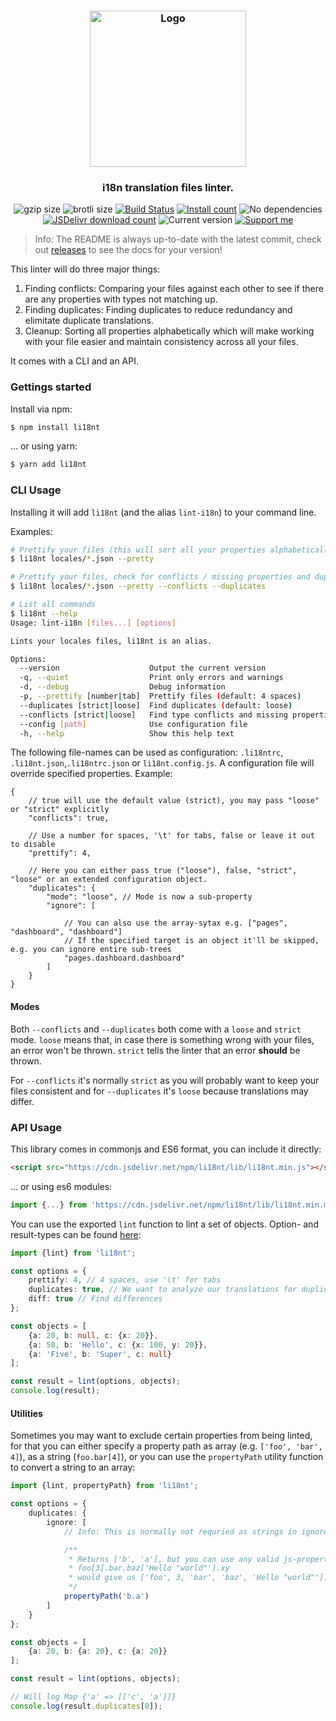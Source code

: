 <h3 align="center">
    <img src="https://user-images.githubusercontent.com/30767528/98481604-b27d5c00-21fb-11eb-916a-d991207ae616.png" alt="Logo" height="250">
</h3>

<h3 align="center">
    i18n translation files linter.
</h3>


<p align="center">
  <img alt="gzip size" src="https://img.badgesize.io/https://cdn.jsdelivr.net/npm/li18nt/lib/li18nt.min.mjs?compression=gzip">
  <img alt="brotli size" src="https://img.badgesize.io/https://cdn.jsdelivr.net/npm/li18nt/lib/li18nt.min.mjs?compression=brotli">
  <a href="https://github.com/Simonwep/li18nt/actions"><img
     alt="Build Status"
     src="https://github.com/Simonwep/li18nt/workflows/CI/badge.svg"/></a>
  <a href="https://www.npmjs.com/package/li18nt"><img
     alt="Install count"
     src="https://img.shields.io/npm/dm/li18nt.svg"></a>
  <img alt="No dependencies" src="https://img.shields.io/badge/dependencies-none-27ae60.svg">
  <a href="https://www.jsdelivr.com/package/npm/li18nt"><img
     alt="JSDelivr download count"
     src="https://img.shields.io/jsdelivr/npm/hm/li18nt"></a>
  <img alt="Current version"
       src="https://img.shields.io/github/tag/Simonwep/li18nt.svg?color=3498DB&label=version">
  <a href="https://github.com/sponsors/Simonwep"><img
     alt="Support me"
     src="https://img.shields.io/badge/github-support-3498DB.svg"></a>
</p>

> Info: The README is always up-to-date with the latest commit, check out [releases](https://github.com/Simonwep/li18nt/releases) to see the docs for your version!

This linter will do three major things:
1. Finding conflicts: Comparing your files against each other to see if there are any properties with types not matching up.
2. Finding duplicates: Finding duplicates to reduce redundancy and elimitate duplicate translations.
3. Cleanup: Sorting all properties alphabetically which will make working with your file easier and maintain consistency across all your files.

It comes with a CLI and an API.


### Gettings started
Install via npm:

```sh
$ npm install li18nt
```

... or using yarn:

```sh
$ yarn add li18nt
```


### CLI Usage

Installing it will add `li18nt` (and the alias `lint-i18n`) to your command line.

Examples:
```sh
# Prettify your files (this will sort all your properties alphabetically)
$ li18nt locales/*.json --pretty

# Prettify your files, check for conflicts / missing properties and duplicates
$ li18nt locales/*.json --pretty --conflicts --duplicates

# List all commands
$ li18nt --help
Usage: lint-i18n [files...] [options]

Lints your locales files, li18nt is an alias.

Options:
  --version                    Output the current version
  -q, --quiet                  Print only errors and warnings
  -d, --debug                  Debug information
  -p, --prettify [number|tab]  Prettify files (default: 4 spaces)
  --duplicates [strict|loose]  Find duplicates (default: loose)
  --conflicts [strict|loose]   Find type conflicts and missing properties (default: strict)
  --config [path]              Use configuration file
  -h, --help                   Show this help text
```

The following file-names can be used as configuration: `.li18ntrc`, `.li18nt.json`,`.li18ntrc.json` or `li18nt.config.js`.
A configuration file will override specified properties. Example:

```json5
{
    // true will use the default value (strict), you may pass "loose" or "strict" explicitly
    "conflicts": true,

    // Use a number for spaces, '\t' for tabs, false or leave it out to disable
    "prettify": 4,

    // Here you can either pass true ("loose"), false, "strict", "loose" or an extended configuration object.
    "duplicates": {
        "mode": "loose", // Mode is now a sub-property
        "ignore": [

            // You can also use the array-sytax e.g. ["pages", "dashboard", "dashboard"]
            // If the specified target is an object it'll be skipped, e.g. you can ignore entire sub-trees
            "pages.dashboard.dashboard"
        ]
    }
}
```


#### Modes

Both `--conflicts` and `--duplicates` both come with a `loose` and `strict` mode. `loose` means that, in case there is something wrong with your files, an error won't be thrown. `strict` tells the linter that an error **should** be thrown.

For `--conflicts` it's normally `strict` as you will probably want to keep your files consistent and for `--duplicates` it's `loose` because translations may differ.


### API Usage
This library comes in commonjs and ES6 format, you can include it directly:
```html
<script src="https://cdn.jsdelivr.net/npm/li18nt/lib/li18nt.min.js"></script>
```
... or using es6 modules:

```ts
import {...} from 'https://cdn.jsdelivr.net/npm/li18nt/lib/li18nt.min.mjs'
```

You can use the exported `lint` function to lint a set of objects.
Option- and result-types can be found [here](src/types.ts):

```ts
import {lint} from 'li18nt';

const options = {
    prettify: 4, // 4 spaces, use '\t' for tabs
    duplicates: true, // We want to analyze our translations for duplicates
    diff: true // Find differences
};

const objects = [
    {a: 20, b: null, c: {x: 20}},
    {a: 50, b: 'Hello', c: {x: 100, y: 20}},
    {a: 'Five', b: 'Super', c: null}
];

const result = lint(options, objects);
console.log(result);
```


#### Utilities

Sometimes you may want to exclude certain properties from being linted, for that you can either specify a
property path as array (e.g. `['foo', 'bar', 4]`), as a string (`foo.bar[4]`), or you can use the `propertyPath` utility function to convert a string to an array:

```ts
import {lint, propertyPath} from 'li18nt';

const options = {
    duplicates: {
        ignore: [
            // Info: This is normally not requried as strings in ignore will automatically be converted to an array!

            /**
             * Returns ['b', 'a'], but you can use any valid js-property-path e.g.
             * foo[3].bar.baz['Hello "world"'].xy
             * would give us ['foo', 3, 'bar', 'baz', 'Hello "world"'].xy
             */
            propertyPath('b.a')
        ]
    }
};

const objects = [
    {a: 20, b: {a: 20}, c: {a: 20}}
];

const result = lint(options, objects);

// Will log Map {'a' => [['c', 'a']]}
console.log(result.duplicates[0]);
```
